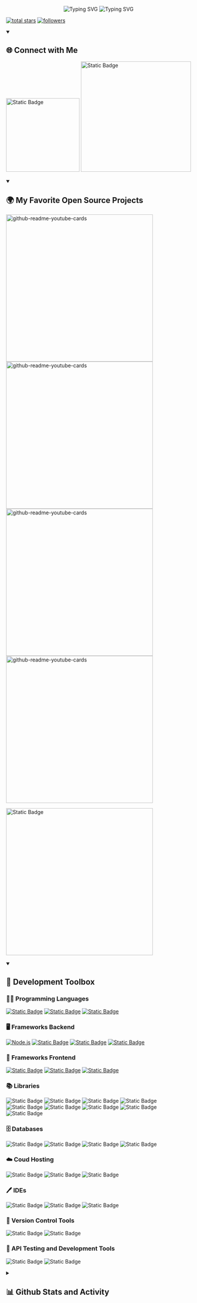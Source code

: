 <p align="center">
    <a><img src="https://readme-typing-svg.demolab.com?font=Courier+Prime&size=65&duration=1000&pause=10000&color=F7CB27&center=true&vCenter=true&width=550&height=100&lines=JAVIER+BALL%C3%93N" alt="Typing SVG" /></a>
    <a><img src="https://readme-typing-svg.demolab.com?font=Courier+Prime&size=40&duration=1000&pause=10000&color=F7CB27&center=true&vCenter=true&width=550&height=100&lines=FULL+STACK+DEVELOPER" alt="Typing SVG" /></a>
</p>

<p align="start">
  <a href="https://github.com/JaviB10?tab=repositories&sort=stargazers">
    <img alt="total stars" title="Total stars on GitHub" src="https://custom-icon-badges.demolab.com/github/stars/JaviB10?color=55960c&style=for-the-badge&labelColor=488207&logo=star"/></a>
  <a href="https://github.com/JaviB10?tab=followers">
    <img alt="followers" title="Follow me on Github" src="https://custom-icon-badges.demolab.com/github/followers/JaviB10?color=236ad3&labelColor=1155ba&style=for-the-badge&logo=person-add&label=Follow&logoColor=white"/></a>
</p>

<details open>
    <summary><h2>🌐 Connect with Me</h2></summary>
    <p>
        <a href="https://www.linkedin.com/in/javierballon10/"><img width="200px" alt="Static Badge" src="https://img.shields.io/badge/LinkedIn%20-%20brightgreen?style=social&logo=linkedin&logoColor=%230A66C2&color=%230A66C2&link=https%3A%2F%2Fwww.linkedin.com%2Fin%2Fjavierballon10%2F"></a>
        <a href="https://drive.google.com/file/d/1fV7qOWE_TSLYCN2Sfdaf8xkDRkauGYZT/view?usp=sharing"><img width="300px" alt="Static Badge" src="https://img.shields.io/badge/CurriculumVitae%20-%20brightgreen?style=social&logo=readdotcv&logoColor=%23111111&link=https%3A%2F%2Fdrive.google.com%2Ffile%2Fd%2F1fV7qOWE_TSLYCN2Sfdaf8xkDRkauGYZT%2Fview%3Fusp%3Dsharing"></a>
    </p>
</details>

<details open> 
  <summary><h2>🌍 My Favorite Open Source Projects</h2></summary>

  <a href="https://github.com/JaviB10/ProyectoCoder-PG.TrainingGYM"><img width="400" src="https://github-readme-stats.vercel.app/api/pin/?username=JaviB10&repo=ProyectoCoder-PG.TrainingGYM&theme=tokyonight" alt="github-readme-youtube-cards"></a>
  <a href="https://github.com/JaviB10/ProyectoCoder-JuegoRPG"><img width="400" src="https://github-readme-stats.vercel.app/api/pin/?username=JaviB10&repo=ProyectoCoder-JuegoRPG&theme=tokyonight" alt="github-readme-youtube-cards"></a>
  <a href="https://github.com/JaviB10/ProyectoCoder-PG.TrainingSHOP"><img width="400" src="https://github-readme-stats.vercel.app/api/pin/?username=JaviB10&repo=ProyectoCoder-PG.TrainingSHOP&theme=tokyonight" alt="github-readme-youtube-cards"></a>
  <a href="https://github.com/JaviB10/ProyectoFreelance-CaprichosasSHOP"><img width="400" src="https://github-readme-stats.vercel.app/api/pin/?username=JaviB10&repo=ProyectoFreelance-CaprichosasSHOP&theme=tokyonight" alt="github-readme-youtube-cards"></a>

   <a href="https://github.com/JaviB10?tab=repositories&sort=stargazers"><img width="400px" alt="Static Badge" src="https://img.shields.io/badge/CLICK%20HERE%20FOR%20ALL%20MY%20REPOS%20-%20brightgreen?style=for-the-badge&logo=files&logoColor=%23000000&color=%23DD2C00"></a>
</details>

<details open> 
  <summary><h2>🧰 Development Toolbox</h2></summary>
  <!-- Some badges are from https://github.com/Ileriayo/markdown-badges -->

  <h3>👨‍💻 Programming Languages</h3>

  <p>
      <a href="https://github.com/search?q=user%3AJaviB10+language%3Ajavascript"><img alt="Static Badge" src="https://img.shields.io/badge/JavaScript%20-%20brightgreen?style=plastic&logo=javascript&logoColor=%23000000&color=%23F7DF1E"></a>
      <a href="https://github.com/search?q=user%3AJaviB10+language%3Apython"><img alt="Static Badge" src="https://img.shields.io/badge/Python%20-%20brightgreen?style=plastic&logo=python&logoColor=%23000000&color=%233776AB"></a>
      <a href="https://github.com/search?q=user%3AJaviB10+language%3Acsharp"><img alt="Static Badge" src="https://img.shields.io/badge/C%23%20-%20brightgreen?style=plastic&logo=cplusplus&logoColor=%23ffff&color=%23452170"></a>
  </p>

  <h3>🖥️ Frameworks Backend</h3>

  <p>
      <a href="https://github.com/search?q=user%3AJaviB10+language%3Ajavascript"><img alt="Node.js" src="https://img.shields.io/badge/Node.js-43853D.svg?logo=node.js&logoColor=white"></a>
      <a href="https://github.com/search?q=user%3AJaviB10+language%3Apython"><img alt="Static Badge" src="https://img.shields.io/badge/Django-brightgreen?style=plastic&logo=django&logoSize=auto&color=%23092E20"></a>
      <a href="https://github.com/search?q=user%3AJaviB10+language%3Acsharp"><img alt="Static Badge" src="https://img.shields.io/badge/.NET-CORE?style=plastic&logo=cplusplus&logoSize=auto&color=%23512BD4"></a>
      <a href="https://github.com/search?q=user%3AJaviB10+language%3Ajava"><img alt="Static Badge" src="https://img.shields.io/badge/SpingBoot%20-%20brightgreen?style=plastic&logo=springboot&logoColor=%23000000&color=%236DB33F"></a>
  </p>

  <h3>🎨 Frameworks Frontend</h3>
  
  <p>
      <a href="#"><img alt="Static Badge" src="https://img.shields.io/badge/React%20-%20brightgreen?style=plastic&logo=react&logoColor=%23000000&color=%2361DAFB"></a>
      <a href="#"><img alt="Static Badge" src="https://img.shields.io/badge/TypeSript%20-%20brightgreen?style=plastic&logo=typescript&logoColor=%23000000&color=%233178C6"></a>
      <a href="#"><img alt="Static Badge" src="https://img.shields.io/badge/React%20Native%20-%20brightgreen?style=plastic&logo=react&logoColor=%23000000&color=%2361DAFB"></a>
  </p>

  <h3>📚 Libraries</h3>

  <p>
      <a><img alt="Static Badge" src="https://img.shields.io/badge/Express-%20brightgreen?style=plastic&logo=express&logoColor=%23FFFFFF&color=%23000000"></a>
      <a><img alt="Static Badge" src="https://img.shields.io/badge/Mongoose%20-%20brightgreen?style=plastic&logo=mongoose&logoColor=%2300000&color=%23880000"></a>
      <a><img alt="Static Badge" src="https://img.shields.io/badge/Passport%20-%20brightgreen?style=plastic&logo=passport&logoColor=%23000000&color=%2334E27A"></a>
      <a><img alt="Static Badge" src="https://img.shields.io/badge/Socket.io%20-%20brightgreen?style=plastic&logo=socketdotio&logoColor=%23FFFF&color=%23010101"></a>
      <a><img alt="Static Badge" src="https://img.shields.io/badge/Axios%20-%20brightgreen?style=plastic&logo=axios&logoColor=%23000000&color=%235A29E4"></a>
      <a><img alt="Static Badge" src="https://img.shields.io/badge/Redux%20-%20brightgreen?style=plastic&logo=redux&logoColor=%23000000&color=%23764ABC"></a>
      <a><img alt="Static Badge" src="https://img.shields.io/badge/React%20Router%20-%20brightgreen?style=plastic&logo=reactrouter&logoColor=%23000000&color=%23CA4245"></a>
      <a><img alt="Static Badge" src="https://img.shields.io/badge/TailwindCSS%20-%20brightgreen?style=plastic&logo=tailwindcss&logoColor=%23000000&color=%2306B6D4"></a>
      <a><img alt="Static Badge" src="https://img.shields.io/badge/React%20Bootstrap%20-%20brightgreen?style=plastic&logo=reactbootstrap&logoColor=%23000000&color=%2341E0FD"></a>
  </p>

  <h3>🗄️ Databases</h3>

  <p>
      <a><img alt="Static Badge" src="https://img.shields.io/badge/MySQL%20-%20brightgreen?style=plastic&logo=mysql&logoColor=%23000000&color=%234479A1"></a>
      <a><img alt="Static Badge" src="https://img.shields.io/badge/SQL%20Lite%20-%20brightgreen?style=plastic&logo=sqlite&logoColor=%23000000&color=%23003B57"></a>
      <a><img alt="Static Badge" src="https://img.shields.io/badge/MongoDB%20-%20brightgreen?style=plastic&logo=mongodb&logoColor=%23000000&color=%2347A248"></a>
      <a><img alt="Static Badge" src="https://img.shields.io/badge/Firebase%20-%20brightgreen?style=plastic&logo=firebase&logoColor=%23000000&color=%23DD2C00"></a>
  </p>

  <h3>☁️ Coud Hosting</h3>

  <p>
      <a><img alt="Static Badge" src="https://img.shields.io/badge/Amazon%20Web%20Services%20-%20brightgreen?style=plastic&logo=amazonwebservices&logoColor=%23FFFF&color=%23232F3E"></a>
      <a><img alt="Static Badge" src="https://img.shields.io/badge/Heroku%20-%20brightgreen?style=plastic&logo=heroku&logoColor=%23FFFF&color=%23430098"></a>
      <a><img alt="Static Badge" src="https://img.shields.io/badge/Docker-%20brightgreen?style=plastic&logo=docker&logoColor=%23000000&color=%232496ED"></a>
  </p>

  <h3>🖊️ IDEs</h3>

  <p>
      <a><img alt="Static Badge" src="https://img.shields.io/badge/Visual%20Studio%20Code%20-%20brightgreen?style=plastic&logoColor=%23000000&color=%230077FF"></a>
      <a><img alt="Static Badge" src="https://img.shields.io/badge/Visual%20Studio%20-%20brightgreen?style=plastic&logoColor=%23000000&color=%237360F2"></a>
      <a><img alt="Static Badge" src="https://img.shields.io/badge/Unity%20-%20brightgreen?style=plastic&logo=unity&logoColor=%23000000&color=%23FFFFFF"></a>
  </p>

  <h3>🔄 Version Control Tools</h3>

  <p>
      <a><img alt="Static Badge" src="https://img.shields.io/badge/Git%20-%20brightgreen?style=plastic&logo=git&logoColor=%23000000&color=%23F05032"></a>
      <a><img alt="Static Badge" src="https://img.shields.io/badge/GitHub%20Desktop%20-%20brightgreen?style=plastic&logo=gitforwindows&logoColor=%23000000&color=%2380B3FF"></a>
  </p>

  <h3>🧪 API Testing and Development Tools</h3>

  <p>
      <a><img alt="Static Badge" src="https://img.shields.io/badge/Postman%20-%20brightgreen?style=plastic&logo=postman&logoColor=%23000000&color=%23FF6C37"></a>
      <a><img alt="Static Badge" src="https://img.shields.io/badge/Swagger%20-%20brightgreen?style=plastic&logo=swagger&logoColor=%23000000&color=%2385EA2D"></a>
  </p>
  
</details>

<details> 
  <summary><h2>📊 Github Stats and Activity</h2></summary>

  <h3>💻 GitHub Profile Stats</h3>

  <a href="https://github.com/anuraghazra/github-readme-stats"><img alt="JaviB10's Github Stats" src="https://github-readme-stats.vercel.app/api?username=JaviB10&show_icons=true&theme=tokyonight" height="200px" /></a>
  <a href="https://github.com/anuraghazra/github-readme-stats"><img alt="JaviB10's Top Languages" src="https://github-readme-stats.vercel.app/api/top-langs/?username=JaviB10&layout=compact&theme=tokyonight" height="200px" /></a>
  <br/>

  <!-- https://github.com/ashutosh00710/github-readme-activity-graph -->

  <a href="https://github.com/ashutosh00710/github-readme-activity-graph"><img alt="JaviB10's Activity Graph" src="https://activity-graph.herokuapp.com/graph?username=JaviB10&theme=tokyo-night" /></a>

<!--END_SECTION:activity-->

</details>

<!--
**JaviB10/JaviB10** is a ✨ _special_ ✨ repository because its `README.md` (this file) appears on your GitHub profile.

Here are some ideas to get you started:

- 🔭 I’m currently working on ...
- 🌱 I’m currently learning ...
- 👯 I’m looking to collaborate on ...
- 🤔 I’m looking for help with ...
- 💬 Ask me about ...
- 📫 How to reach me: ...
- 😄 Pronouns: ...
- ⚡ Fun fact: ...
-->
